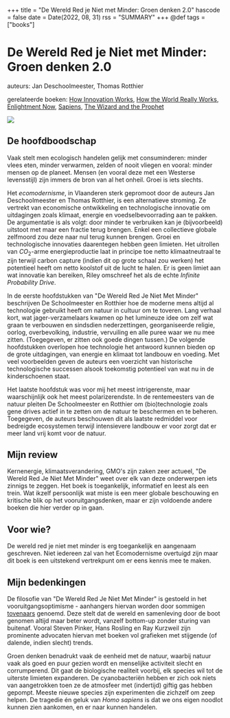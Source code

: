 +++
title = "De Wereld Red je Niet met Minder: Groen denken 2.0"
hascode = false
date = Date(2022, 08, 31)
rss = "SUMMARY"
+++
@def tags = ["books"]

# De Wereld Red je Niet met Minder: Groen denken 2.0

auteurs: Jan Deschoolmeester, Thomas Rotthier

gerelateerde boeken: [How Innovation Works](https://www.goodreads.com/book/show/52219273-how-innovation-works), [How the World Really Works](/posts/2022/2022-03-20-how_the_world_really_works/), [Enlightment Now](https://www.goodreads.com/book/show/35696171-enlightenment-now), [Sapiens](https://www.goodreads.com/book/show/23692271-sapiens), [The Wizard and the Prophet](/posts/2019/2019-12-31-wizardsandprophets/)

![](https://images-na.ssl-images-amazon.com/images/S/compressed.photo.goodreads.com/books/1655057444i/61275668.jpg)

## De hoofdboodschap

Vaak stelt men ecologisch handelen gelijk met consuminderen: minder vlees eten, minder verwarmen, zelden of nooit vliegen en vooral: minder mensen op de planeet. Mensen (en vooral deze met een Westerse levensstijl) zijn immers de bron van al het onheil. Groei is iets slechts.

Het *ecomodernisme*, in Vlaanderen sterk gepromoot door de auteurs Jan Deschoolmeester en Thomas Rotthier, is een alternatieve stroming. Ze vertrekt van economische ontwikkeling en technologische innovatie om uitdagingen zoals klimaat, energie en voedselbevoorrading aan te pakken. De argumentatie is als volgt: door minder te verbruiken kan je (bijvoorbeeld) uitstoot met maar een fractie terug brengen. Enkel een collectieve globale zelfmoord zou deze naar nul terug kunnen brengen. Groei en technologische innovaties daarentegen hebben geen limieten. Het uitrollen van $CO_2$-arme energieproductie laat in principe toe netto klimaatneutraal te zijn terwijl carbon capture (indien dit op grote schaal zou werken) het potentieel heeft om netto koolstof uit de lucht te halen. Er is geen limiet aan wat innovatie kan bereiken, Riley omschreef het als de echte *Infinite Probability Drive*. 

In de eerste hoofdstukken van "De Wereld Red Je Niet Met Minder" beschrijven De Schoolmeester en Rotthier hoe de moderne mens altijd al technologie gebruikt heeft om natuur in cultuur om te toveren. Lang verhaal kort, wat jager-verzamelaars kwamen op het lumineuze idee om zelf wat graan te verbouwen en sindsdien nederzettingen, georganiseerde religie, oorlog, overbevolking, industrie, vervuiling en alle puree waar we nu mee zitten. (Toegegeven, er zitten ook goede dingen tussen.) De volgende hoofdstukken overlopen hoe technologie het antwoord kunnen bieden op de grote uitdagingen, van energie en klimaat tot landbouw en voeding. Met veel voorbeelden geven de auteurs een voerzicht van historische technologische successen alsook toekomstig potentieel van wat nu in de kinderschoenen staat.

Het laatste hoofdstuk was voor mij het meest intrigerenste, maar waarschijnlijk ook het meest polarizerendste. In de rentemeesters van de natuur pleiten De Schoolmeester en Rotthier om (bio)technologie zoals gene drives  actief in te zetten om de natuur te beschermen en te beheren. Toegegeven, de auteurs beschouwen dit als laatste redmiddel voor bedreigde ecosystemen terwijl intensievere landbouw er voor zorgt dat er meer land vrij komt voor de natuur.

## Mijn review

Kernenergie, klimaatsverandering, GMO's zijn zaken zeer actueel, "De Wereld Red Je Niet Met Minder" weet over elk van deze onderwerpen iets zinnigs te zeggen. Het boek is toegankelijk, informatief en leest als een trein. Wat ikzelf persoonlijk wat miste is een meer globale beschouwing en kritische blik op het vooruitgangsdenken, maar er zijn voldoende andere boeken die hier verder op in gaan. 

## Voor wie?

De wereld red je niet met minder is erg toegankelijk en aangenaam geschreven. Niet iedereen zal van het Ecomodernisme overtuigd zijn maar dit boek is een uitstekend vertrekpunt om er eens kennis mee te maken.

## Mijn bedenkingen

De filosofie van "De Wereld Red Je Niet Met Minder" is gestoeld in het vooruitgangsoptimisme - aanhangers hiervan worden door sommigen [tovenaars](/posts/2019/2019-12-31-wizardsandprophets/) genoemd. Deze stelt dat de wereld en samenleving door de boot genomen altijd maar beter wordt, vanzelf bottom-up zonder sturing van buitenaf. Vooral Steven Pinker, Hans Rosling en Ray Kurzweil zijn prominente advocaten hiervan met boeken vol grafieken met stijgende (of dalende, indien slecht) trends. 

Groen denken benadrukt vaak de eenheid met de natuur, waarbij natuur vaak als goed en puur gezien wordt en menselijke activiteit slecht en corrumperend. Dit gaat de biologische realiteit voorbij, elk species wil tot de uiterste limieten expanderen. De cyanobacteriën hebben er zich ook niets van aangetrokken toen ze de atmosfeer met (indertijd) giftig gas hebben gepompt. Meeste nieuwe species zijn experimenten die zichzelf  om zeep helpen. De tragedie én geluk van *Homo sapiens* is dat we ons eigen noodlot kunnen zien aankomen, en er naar kunnen handelen.